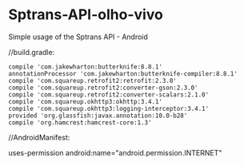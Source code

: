 # Sptrans-API-olho-vivo
Simple usage of the Sptrans API - Android

//build.gradle:

    compile 'com.jakewharton:butterknife:8.8.1'
    annotationProcessor 'com.jakewharton:butterknife-compiler:8.8.1'
    compile 'com.squareup.retrofit2:retrofit:2.3.0'
    compile 'com.squareup.retrofit2:converter-gson:2.3.0'
    compile 'com.squareup.retrofit2:converter-scalars:2.1.0'
    compile 'com.squareup.okhttp3:okhttp:3.4.1'
    compile 'com.squareup.okhttp3:logging-interceptor:3.4.1'
    provided 'org.glassfish:javax.annotation:10.0-b28'
    compile 'org.hamcrest:hamcrest-core:1.3'
    
    
//AndroidManifest:

uses-permission android:name="android.permission.INTERNET"
